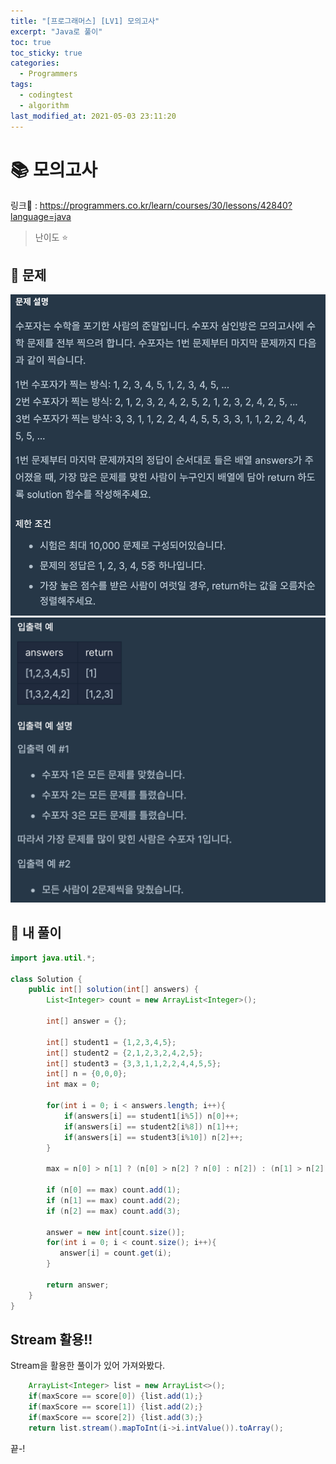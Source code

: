 ```yaml
---
title: "[프로그래머스] [LV1] 모의고사"
excerpt: "Java로 풀이"
toc: true
toc_sticky: true
categories:
  - Programmers
tags:
  - codingtest
  - algorithm
last_modified_at: 2021-05-03 23:11:20
---
```


# 📚 모의고사
  
링크📎 : <https://programmers.co.kr/learn/courses/30/lessons/42840?language=java>  

>난이도 ⭐️
  
## 📖 문제  
  
![이미지](/assets/images/Programmers/Lv1/13-1.png)
![이미지](/assets/images/Programmers/Lv1/13-2.png)
  
## 📝 내 풀이  
  
```java  
import java.util.*;

class Solution {
    public int[] solution(int[] answers) {
        List<Integer> count = new ArrayList<Integer>();
        
        int[] answer = {};
        
        int[] student1 = {1,2,3,4,5};
        int[] student2 = {2,1,2,3,2,4,2,5};
        int[] student3 = {3,3,1,1,2,2,4,4,5,5};
        int[] n = {0,0,0};
        int max = 0;
        
        for(int i = 0; i < answers.length; i++){
            if(answers[i] == student1[i%5]) n[0]++;
            if(answers[i] == student2[i%8]) n[1]++;
            if(answers[i] == student3[i%10]) n[2]++;
        }
        
        max = n[0] > n[1] ? (n[0] > n[2] ? n[0] : n[2]) : (n[1] > n[2] ? n[1] : n[2]);
    
	    if (n[0] == max) count.add(1);
        if (n[1] == max) count.add(2);
	    if (n[2] == max) count.add(3); 
        
        answer = new int[count.size()];
        for(int i = 0; i < count.size(); i++){
           answer[i] = count.get(i);
        }
        
        return answer;
    }
}
```
  
## Stream 활용!!
Stream을 활용한 풀이가 있어 가져와봤다.
```java
    ArrayList<Integer> list = new ArrayList<>();
    if(maxScore == score[0]) {list.add(1);}
    if(maxScore == score[1]) {list.add(2);}
    if(maxScore == score[2]) {list.add(3);}
    return list.stream().mapToInt(i->i.intValue()).toArray();
```
  
  
끝-!